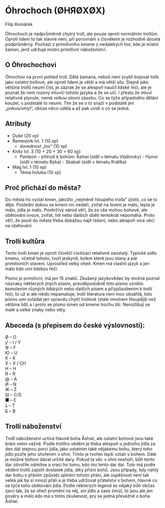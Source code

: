 ﻿# Óhrochoch (ØHЯØХØХ)

Filip Komárek

Óhrochoch je nadprůměrně chytrý troll, ale pouze oproti normálním trollům.
Oproti lidem to tak slavné není, při porovnání s člověkem je rozhodně docela podprůměrný.
Pochází z primitivního kmene z nedalekých hor, kde je místní šaman, jenž udržuje místní primitivní náboženství. 

## O Óhrochochovi

Óhrochov na první pohled troll. Dělá šamana, neboli není zvyklí bojovat tolik jako ostatní trollové, ale oproti lidem je větší a má větší sílu.
Stejně jako většina trollů neumí číst, je zázrak že se alespoň naučil lidské řeči, ale je poznat že není rozený mluvčí tohoto jazyka a že se učí.
I přesto že mluví relativně plynule, nemá velkou slovní zásobu. 
Co se týče případného dělání kouzel, v podstatě to neumí. Tím že se o to snaží v podstatě jen „pokus/omyl“, občas něco udělá a až pak uvidí o co se jedná.

## Atributy

- Duše (20 xp)
- Řemeslník lvl. 1 (10 xp)
	- dovednost „lov“ (10 xp)
- Kněz lvl. 3 (10 + 20 + 30 = 60 xp)
	- Panteon – přilnutí k bohům:	Åshwi (sídlí v tématu Vlaštovky)
					- Hynor (sídlí v tématu Býka)
					- Skabali (sídlí v tématu Králíka)
- Mág lvl. 1 (10 xp)
	- Téma holuba (10 xp)

## Proč přichází do města?

Do města ho vyslal kmen, jakožto „nejméně hloupého trolla“ zjistit, co se to děje.
Poslední dobou se kmeni nic nedaří, zvířat na lovení je málo, tepla je málo, jídla je málo.
Pověrčivý národ věří, že za vše mohou bohové, ale obětování ovoce, zvířat, lidí nebo dalších obětí tentokrát nepomáhá.
Proto věří, že poutí do města třeba dokážou najít řešení, nebo alespoň více věcí na obětování.

## Trollí kultůra

Tento trollí kmen je oproti člověčí civilizaci relativně zaostalý.
Typické sídlo kmenu, včetně tohoto, tvoří jeskyně, kolem které jsou stany a pár primitivních stavení. Uprostřed velký oheň.
Kmen má vlastní jazyk a jen málo kdo umí lidskou řečí.

Písmo je primitivní, má jen 15 znaků.
Zkušený jazykovědec by možná poznal náznaky některých jiných písem, pravděpodobně toto písmo vzniklo komolením různých
lidských nebo dalších písem a přizpůsobením k trollí řeči, to už si ale nikdo nepamatuje, trollí literatura není moc obsáhlá,
toto písmo umí ovládat jen opravdu chytří trollové (stále mnohem hloupější než většina lidí) a i proto se písmo kmen od kmene trochu liší.
Nerozlišují se malé a velké znaky nebo věty.

## Abeceda (s přepisem do české výslovnosti): 
Ø – O  
ƴ – I / Y  
Ф – F  
Ю – U  
К – K  
Х – X / CH  
H – H  
Я – R  
@ – A  
И – N  
Ж – Ž  
Ш – C/S  
■ – E  
Ʇ – T  
Б – B  

## Trollí náboženství

Trollí náboženství uctívá hlavně boha Åshwi, ale ostatní bohové jsou také bráni velmi vážně.
Podle trollího vědění je třeba alespoň u jednoho jídla za den dát stejnou porci jídla, jako ostatním také nějakému bohu,
který toho jídlo pozře jeho shořením v ohni. Tímto je tvořen lepší vztah s bohem. Dále je možné bohovi dávat určité dary.
Pokud ta věc v ohni neshoří, bůh tento dar zdvořile odmítne a vrací ho tomu, kdo mu tento dar dal.
Toto má podle vědění trollů zajistit dostatek jídla, díky přízni bohů.
Jsou případy, kdy náhlý dar bohu s přáním způsobí splnění tohoto přání,
ale úspěšnost není tak velká jak by si mnozí přáli a je třeba udržovat přátelství s bohem, hlavně co se týče toho obětování jídla.
Podle některých legend se nějaký bůh občas zjeví tak, že se oheň promění na něj, sní jídlo a zase zmizí,
to jsou ale jen pověry a málo kdo má s tímto zkušenost, prý se jedná převážně o boha Åshwi.